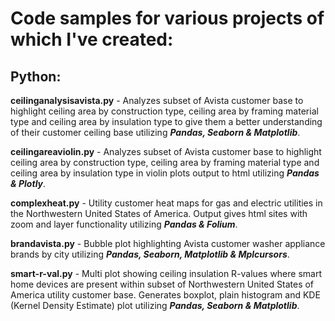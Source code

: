 # Code samples for various projects of which I've created:

## Python:

  **ceilinganalysisavista.py** - Analyzes subset of Avista customer base to highlight ceiling area by construction type, ceiling area by framing material type and ceiling area by insulation type to give them a better understanding of their customer ceiling base utilizing ***Pandas, Seaborn & Matplotlib***.

  **ceilingareaviolin.py** - Analyzes subset of Avista customer base to highlight ceiling area by construction type, ceiling area by framing material type and ceiling area by insulation type in violin plots output to html utilizing ***Pandas & Plotly***.

  **complexheat.py** - Utility customer heat maps for gas and electric utilities in the Northwestern United States of America. Output gives html sites with zoom and layer functionality utilizing ***Pandas & Folium***.

  **brandavista.py** - Bubble plot highlighting Avista customer washer appliance brands by city utilizing ***Pandas, Seaborn, Matplotlib & Mplcursors***.

  **smart-r-val.py** - Multi plot showing ceiling insulation R-values where smart home devices are present within subset of Northwestern United States of America utility customer base. Generates boxplot, plain histogram and KDE (Kernel Density Estimate) plot utilizing ***Pandas, Seaborn & Matplotlib***.


  
